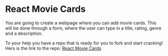 # React Movie Cards

You are going to create a webpage where you can add movie cards. This will be done through a form, where the user can type in a title, rating, genre and a description.

To your help you have a repo that is ready for you to fork and start cracking! Hers is the link to the repo: [React Movie Cards](https://github.com/Lexicon-Frontend-React-2023-2024/exercise-react-movie-cards)

